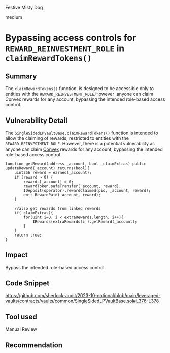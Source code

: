 Festive Misty Dog

medium

# Bypassing access controls for `REWARD_REINVESTMENT_ROLE` in `claimRewardTokens()`

## Summary
The `claimRewardTokens()` function, is designed to be accessible only to entities with the `REWARD_REINVESTMENT_ROLE`.However ,anyone can claim Convex rewards for any account, bypassing the intended role-based access control.

## Vulnerability Detail
The `SingleSidedLPVaultBase.claimRewardTokens()` function is intended to allow the claiming of rewards, restricted to entities with the `REWARD_REINVESTMENT_ROLE`. However, there is a potential vulnerability as anyone can claim [Convex](https://etherscan.io/address/0x0A760466E1B4621579a82a39CB56Dda2F4E70f03#code) rewards for any account, bypassing the intended role-based access control.
```solidity
function getReward(address _account, bool _claimExtras) public updateReward(_account) returns(bool){
    uint256 reward = earned(_account);
    if (reward > 0) {
        rewards[_account] = 0;
        rewardToken.safeTransfer(_account, reward);
        IDeposit(operator).rewardClaimed(pid, _account, reward);
        emit RewardPaid(_account, reward);
    }

    //also get rewards from linked rewards
    if(_claimExtras){
        for(uint i=0; i < extraRewards.length; i++){
            IRewards(extraRewards[i]).getReward(_account);
        }
    }
    return true;
}

```

## Impact
Bypass the intended role-based access control.

## Code Snippet
https://github.com/sherlock-audit/2023-10-notional/blob/main/leveraged-vaults/contracts/vaults/common/SingleSidedLPVaultBase.sol#L376-L378

## Tool used

Manual Review

## Recommendation

